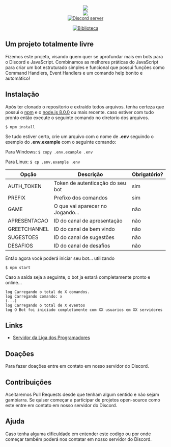 <div align="center">
  <img src="https://i.imgur.com/pI0g7mg.png"><br>
  <img src="https://i.imgur.com/AxI9yNz.png"><br>
 </div>
 
  <div align="center"">
    <a href="https://discord.gg/DDmhAst" target="_blank"><img src="https://img.shields.io/discord/366404358440615951?label=Servidor&logo=discord" alt="Discord server"/></a>
  
  <a href="https://discord.js.org/#/" target="_blank"><img src="https://img.shields.io/badge/Biblioteca-discord.js-%23738adb" alt="Biblioteca"/></a>
  </div>


## Um projeto totalmente livre

Fizemos este projeto, visando quem quer se aprofundar mais em bots para o Discord e JavaScript. Combinamos as melhores práticas do JavaScript para criar um bot estruturado simples e funcional que possui funções como Command Handlers, Event Handlers e um comando help bonito e automático!

## Instalação
Após ter clonado o repositorio e extraído todos arquivos. tenha certeza que possui o [npm](https://www.npmjs.com/) e o [node.js 8.0.0](https://nodejs.org/en/) ou mais recente. caso estiver com tudo pronto então execute o seguinte comando no diretorio dos arquivos.

```$ npm install```

Se tudo estiver certo, crie um arquivo com o nome de **.env** seguindo o exemplo do **.env.example** com o seguinte comando:

Para Windows: `$ copy .env.example .env`

Para Linux: `$ cp .env.example .env`

| Opção        | Descrição                        | Obrigatório? |
| ------------ | -------------------------------- | ------------ |
| AUTH_TOKEN   | Token de autenticação do seu bot | sim          |
| PREFIX       | Prefixo dos comandos             | sim          |
| GAME         | O que vai aparecer no Jogando... | não          |
| APRESENTACAO | ID do canal de apresentação      | não          |
| GREETCHANNEL | ID do canal de bem vindo         | não          |
| SUGESTOES    | ID do canal de sugestões         | não          |
| DESAFIOS     | ID do canal de desafios          | não          |

Então agora você poderá iniciar seu bot... utilizando

```$ npm start```

Caso a saída seja a seguinte, o bot ja estará completamente pronto e online...

```
log Carregando o total de X comandos.
log Carregando comando: x
(...)
log Carregando o total de X eventos
log O Bot foi iniciado completamente com XX usuarios em XX servidores
```

## Links
* [Servidor da Liga dos Programadores](https://discord.gg/YAqEyPu)

## Doações
Para fazer doações entre em contato em nosso servidor do Discord.

## Contribuições
Aceitaremos Pull Requests desde que tenham algum sentido e não sejam gambiarra. Se quiser começar a participar de projetos open-source como este entre em contato em nosso servidor do Discord.

## Ajuda
Caso tenha alguma dificuldade em entender este codigo ou por onde começar também poderá nos contatar em nosso servidor do Discord.

